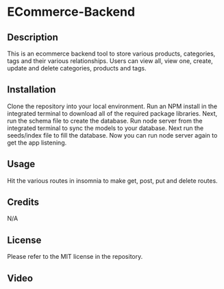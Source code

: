 # ECommerce-Backend

## Description 
This is an ecommerce backend tool to store various products, categories, tags and their various relationships. Users can view all, view one, create, update and delete categories, products and tags.

## Installation 
Clone the repository into your local environment. Run an NPM install in the integrated terminal to download all of the required package libraries. Next, run the schema file to create the database. Run node server from the integrated terminal to sync the models to your database. Next run the seeds/index file to fill the database. Now you can run node server again to get the app listening.  

## Usage 
Hit the various routes in insomnia to make get, post, put and delete routes.

## Credits
N/A

## License
Please refer to the MIT license in the repository.

## Video
